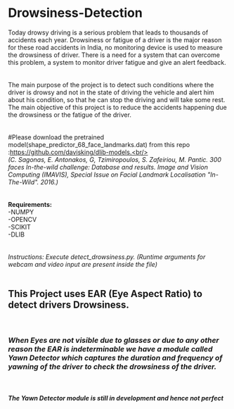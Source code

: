 # Drowsiness-Detection
Today drowsy driving is a serious problem that leads to thousands of accidents each year. Drowsiness or fatigue of a driver is the major reason for these road accidents in India, no monitoring device is used to measure the drowsiness of driver. There is a need for a system that can overcome this problem, a system to monitor driver fatigue and give an alert feedback.<br/>
<br/>
<br/>
The main purpose of the project is to detect such conditions where the driver is drowsy and not in the state of driving the vehicle and alert him about his condition, so that he can stop the driving and will take some rest. The main objective of this project is to reduce the accidents happening due the drowsiness or the fatigue of the driver.
<br/>
<br/>
<br/>
#Please download the pretrained model(shape_predictor_68_face_landmarks.dat) from this repo :https://github.com/davisking/dlib-models.<br/>
<br/>
<i>(C. Sagonas, E. Antonakos, G, Tzimiropoulos, S. Zafeiriou, M. Pantic. 
300 faces In-the-wild challenge: Database and results. 
Image and Vision Computing (IMAVIS), Special Issue on Facial Landmark Localisation "In-The-Wild". 2016.)</i>
<br/>
<br/>
<br/>
<b>Requirements:</b><br/>
-NUMPY<br/>
-OPENCV<br/>
-SCIKIT<br/>
-DLIB<br/>
<br/>
<br/>
<i>Instructions: Execute detect_drowsiness.py. (Runtime arguments for webcam and video input are present inside the file)</i>
<br/>
<br/>
<h2> This Project uses EAR (Eye Aspect Ratio) to detect drivers Drowsiness. </h2>
<br/>
<h3><b><i>When Eyes are not visible due to glasses or due to any other reason the EAR is indeterminable we have a module called Yawn Detector which captures the duration and frequency of yawning of the driver to check the drowsiness of the driver.</i></b></h3>
<br/>
<h4><i>The Yawn Detector module is still in development and hence not perfect</i></h4>

